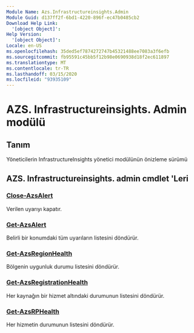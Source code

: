 ```yaml
---
Module Name: Azs.Infrastructureinsights.Admin
Module Guid: d137ff2f-6bd1-4220-896f-ec47b0485cb2
Download Help Link:
  '[object Object]': 
Help Version:
  '[object Object]': 
Locale: en-US
ms.openlocfilehash: 35ded5ef7874272747b45321488ee7083a3f6efb
ms.sourcegitcommit: fb95591c45bb5f12b98e0690938d18f2ec611897
ms.translationtype: MT
ms.contentlocale: tr-TR
ms.lasthandoff: 03/15/2020
ms.locfileid: "93935109"
---
```

# AZS. Infrastructureinsights. Admin modülü
## Tanım
Yöneticilerin InfrastructureInsights yönetici modülünün önizleme sürümü  

## AZS. Infrastructureinsights. admin cmdlet 'Leri
### [Close-AzsAlert](Close-AzsAlert.md)
Verilen uyarıyı kapatır.

### [Get-AzsAlert](Get-AzsAlert.md)
Belirli bir konumdaki tüm uyarıların listesini döndürür.

### [Get-AzsRegionHealth](Get-AzsRegionHealth.md)
Bölgenin uygunluk durumu listesini döndürür.

### [Get-AzsRegistrationHealth](Get-AzsRegistrationHealth.md)
Her kaynağın bir hizmet altındaki durumunun listesini döndürür.

### [Get-AzsRPHealth](Get-AzsRPHealth.md)
Her hizmetin durumunun listesini döndürür.

